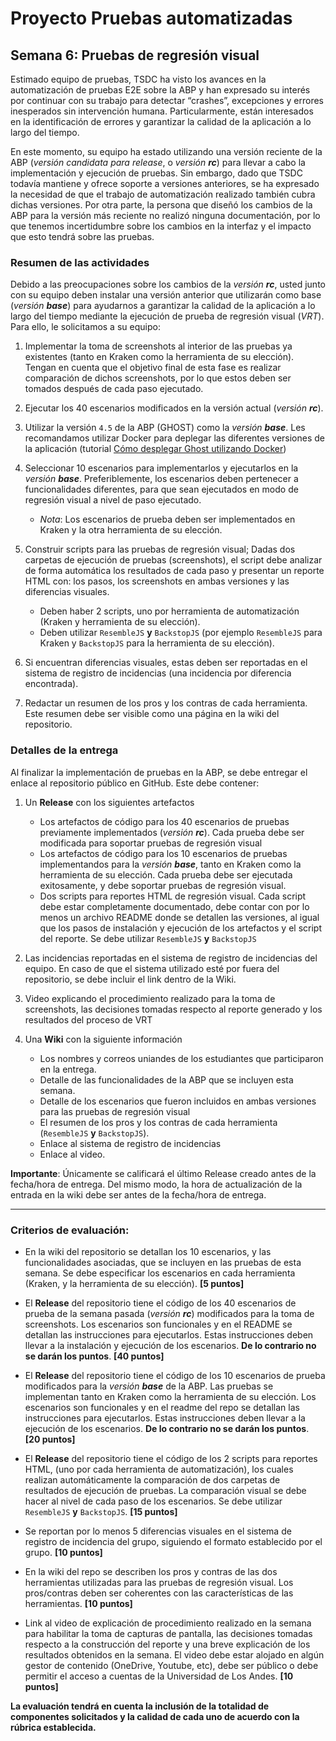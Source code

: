 
# Proyecto Pruebas automatizadas


## Semana  6: Pruebas de regresión visual

Estimado equipo de pruebas, TSDC ha visto los avances en la automatización de pruebas E2E sobre la ABP y han expresado su interés por continuar con su trabajo para detectar “crashes”, excepciones y errores inesperados sin intervención humana. Particularmente, están interesados en la identificación de errores y garantizar la calidad de la aplicación a lo largo del tiempo.

En este momento, su equipo ha estado utilizando una versión reciente de la ABP (_versión candidata para release_, o _versión **rc**_) para llevar a cabo la implementación y ejecución de pruebas. Sin embargo, dado que TSDC todavía mantiene y ofrece soporte a versiones anteriores, se ha expresado la necesidad de que el trabajo de automatización realizado también cubra dichas versiones. Por otra parte, la persona que diseñó los cambios de la ABP para la versión más reciente no realizó ninguna documentación, por lo que tenemos incertidumbre sobre los cambios en la interfaz y el impacto que esto tendrá sobre las pruebas.

### Resumen de las actividades

Debido a las preocupaciones sobre los cambios de la _versión **rc**_, usted junto con su equipo deben instalar una versión anterior que utilizarán como base (_versión **base**_) para ayudarnos a garantizar la calidad de la aplicación a lo largo del tiempo mediante la ejecución de prueba de regresión visual (_VRT_). Para ello, le solicitamos a su equipo:

1. Implementar la toma de screenshots al interior de las pruebas ya existentes (tanto en Kraken como la herramienta de su elección). Tengan en cuenta que el objetivo final de esta fase es realizar comparación de dichos screenshots, por lo que estos deben ser tomados después de cada paso ejecutado.

2. Ejecutar los 40 escenarios modificados en la versión actual (_versión **rc**_).

3. Utilizar la versión `4.5` de la ABP (GHOST) como la _versión **base**_. Les recomandamos utilizar Docker para deplegar las diferentes versiones de la aplicación (tutorial [Cómo desplegar Ghost utilizando Docker](https://thesoftwaredesignlab.github.io/AutTestingCodelabs/ghost-docker-deployment))

4. Seleccionar 10 escenarios para implementarlos y ejecutarlos en la _versión **base**_. Preferiblemente, los escenarios deben pertenecer a funcionalidades diferentes, para que sean ejecutados en modo de regresión visual a nivel de paso ejecutado.
   * _Nota_: Los escenarios de prueba deben ser implementados en Kraken y la otra herramienta de su elección.

5. Construir scripts para las pruebas de regresión visual; Dadas dos carpetas de ejecución de pruebas (screenshots), el script debe analizar de forma automática los resultados de cada paso y presentar un reporte HTML con: los pasos, los screenshots en ambas versiones y las diferencias visuales.
   * Deben haber 2 scripts, uno por herramienta de automatización (Kraken y herramienta de su elección).
   * Deben utilizar `ResembleJS` **y** `BackstopJS` (por ejemplo `ResembleJS` para Kraken y `BackstopJS` para la herramienta de su elección).

6. Si encuentran diferencias visuales, estas deben ser reportadas en el sistema de registro de incidencias (una incidencia por diferencia encontrada).

7. Redactar un resumen de los pros y los contras de cada herramienta. Este resumen debe ser visible como una página en la wiki del repositorio.


### Detalles de la entrega

Al finalizar la implementación de pruebas en la ABP, se debe entregar el enlace al repositorio público en GitHub. Este debe contener:

1. Un **Release** con los siguientes artefactos
    * Los artefactos de código para los 40 escenarios de pruebas previamente implementados (_versión **rc**_). Cada prueba debe ser modificada para soportar pruebas de regresión visual
    * Los artefactos de código para los 10 escenarios de pruebas implementandos para la _versión **base**_, tanto en Kraken como la herramienta de su elección. Cada prueba debe ser ejecutada exitosamente, y debe soportar pruebas de regresión visual.
    * Dos scripts para reportes HTML de regresión visual. Cada script debe estar completamente documentado, debe contar con por lo menos un archivo README donde se detallen las versiones, al igual que los pasos de instalación y ejecución de los artefactos y el script del reporte. Se debe utilizar `ResembleJS` **y** `BackstopJS`

2. Las incidencias reportadas en el sistema de registro de incidencias del equipo. En caso de que el sistema utilizado esté por fuera del repositorio, se debe incluir el link dentro de la Wiki.

3. Video explicando el procedimiento realizado para la toma de screenshots, las decisiones tomadas respecto al reporte generado y los resultados del proceso de VRT
  
4. Una **Wiki** con la siguiente información
   * Los nombres y correos uniandes de los estudiantes que participaron en la entrega.
   * Detalle de las funcionalidades de la ABP que se incluyen esta semana.
   * Detalle de los escenarios que fueron incluidos en ambas versiones para las pruebas de regresión visual
   * El resumen de los pros y los contras de cada herramienta (`ResembleJS` **y** `BackstopJS`).
   * Enlace al sistema de registro de incidencias
   * Enlace al video.


**Importante**: Únicamente se calificará el último Release creado antes de la fecha/hora de entrega. Del mismo modo, la hora de actualización de la entrada en la wiki debe ser antes de la fecha/hora de entrega.

---

### Criterios de evaluación:

- En la wiki del repositorio se detallan los 10 escenarios, y las funcionalidades asociadas, que se incluyen en las pruebas de esta semana. Se debe especificar los escenarios en cada herramienta (Kraken, y la herramienta de su elección). **[5 puntos]**

- El **Release** del repositorio tiene el código de los 40 escenarios de prueba de la semana pasada (_versión **rc**_) modificados para la toma de screenshots. Los escenarios son funcionales y en el README se detallan las instrucciones para ejecutarlos. Estas instrucciones deben llevar a la instalación y ejecución de los escenarios. **De lo contrario no se darán los puntos**. **[40 puntos]**

- El **Release** del repositorio tiene el código de los 10 escenarios de prueba modificados para la _versión **base**_ de la ABP. Las pruebas se implementan tanto en Kraken como la herramienta de su elección. Los escenarios son funcionales y en el readme del repo se detallan las instrucciones para ejecutarlos. Estas instrucciones deben llevar a la ejecución de los escenarios. **De lo contrario no se darán los puntos**. **[20 puntos]**

- El **Release** del repositorio tiene el código de los 2 scripts para reportes HTML, (uno por cada herramienta de automatización), los cuales realizan automáticamente la comparación de dos carpetas de resultados de ejecución de pruebas. La comparación visual se debe hacer al nivel de cada paso de los escenarios. Se debe utilizar `ResembleJS` **y** `BackstopJS`. **[15 puntos]**

- Se reportan por lo menos 5 diferencias visuales en el sistema de registro de incidencia del grupo, siguiendo el formato establecido por el grupo. **[10 puntos]**

- En la wiki del repo se describen los pros y contras de las dos herramientas utilizadas para las pruebas de regresión visual. Los pros/contras deben ser coherentes con las características de las herramientas. **[10 puntos]**

- Link al video de explicación de procedimiento realizado en la semana para habilitar la toma de capturas de pantalla, las decisiones tomadas respecto a la construcción del reporte y una breve explicación de los resultados obtenidos en la semana. El video debe estar alojado en algún gestor de contenido (OneDrive, Youtube, etc), debe ser público o debe permitir el acceso a cuentas de la Universidad de Los Andes.  **[10 puntos]**


**La evaluación tendrá en cuenta la inclusión de la totalidad de componentes solicitados y la calidad de cada uno de acuerdo con la rúbrica establecida.**
